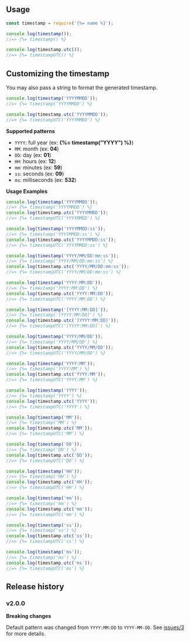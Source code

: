 ## Usage

```js
const timestamp = require('{%= name %}');

console.log(timestamp());
//=> {%= timestamp() %}

console.log(timestamp.utc());
//=> {%= timestampUTC() %}
```

## Customizing the timestamp

You may also pass a string to format the generated timestamp.

```js
console.log(timestamp('YYYYMMDD'));
//=> {%= timestamp('YYYYMMDD') %}

console.log(timestamp.utc('YYYYMMDD'));
//=> {%= timestampUTC('YYYYMMDD') %}
```

**Supported patterns**

- `YYYY`: full year (ex: **{%= timestamp("YYYY") %}**)
- `MM`: month (ex: **04**)
- `DD`: day (ex: **01**)
- `HH`: hours (ex: **12**)
- `mm`: minutes (ex: **59**)
- `ss`: seconds (ex: **09**)
- `ms`: milliseconds (ex: **532**)

**Usage Examples**

```js
console.log(timestamp('YYYYMMDD'));
//=> {%= timestamp('YYYYMMDD') %}
console.log(timestamp.utc('YYYYMMDD'));
//=> {%= timestampUTC('YYYYMMDD') %}

console.log(timestamp('YYYYMMDD:ss'));
//=> {%= timestamp('YYYYMMDD:ss') %}
console.log(timestamp.utc('YYYYMMDD:ss'));
//=> {%= timestampUTC('YYYYMMDD:ss') %}

console.log(timestamp('YYYY/MM/DD:mm:ss'));
//=> {%= timestamp('YYYY/MM/DD:mm:ss') %}
console.log(timestamp.utc('YYYY/MM/DD:mm:ss'));
//=> {%= timestampUTC('YYYY/MM/DD:mm:ss') %}

console.log(timestamp('YYYY:MM:DD'));
//=> {%= timestamp('YYYY:MM:DD') %}
console.log(timestamp.utc('YYYY:MM:DD'));
//=> {%= timestampUTC('YYYY:MM:DD') %}

console.log(timestamp('[YYYY:MM:DD]'));
//=> {%= timestamp('[YYYY:MM:DD]') %}
console.log(timestamp.utc('[YYYY:MM:DD]'));
//=> {%= timestampUTC('[YYYY:MM:DD]') %}

console.log(timestamp('YYYY/MM/DD'));
//=> {%= timestamp('YYYY/MM/DD') %}
console.log(timestamp.utc('YYYY/MM/DD'));
//=> {%= timestampUTC('YYYY/MM/DD') %}

console.log(timestamp('YYYY:MM'));
//=> {%= timestamp('YYYY:MM') %}
console.log(timestamp.utc('YYYY:MM'));
//=> {%= timestampUTC('YYYY:MM') %}

console.log(timestamp('YYYY'));
//=> {%= timestamp('YYYY') %}
console.log(timestamp.utc('YYYY'));
//=> {%= timestampUTC('YYYY') %}

console.log(timestamp('MM'));
//=> {%= timestamp('MM') %}
console.log(timestamp.utc('MM'));
//=> {%= timestampUTC('MM') %}

console.log(timestamp('DD'));
//=> {%= timestamp('DD') %}
console.log(timestamp.utc('DD'));
//=> {%= timestampUTC('DD') %}

console.log(timestamp('HH'));
//=> {%= timestamp('HH') %}
console.log(timestamp.utc('HH'));
//=> {%= timestampUTC('HH') %}

console.log(timestamp('mm'));
//=> {%= timestamp('mm') %}
console.log(timestamp.utc('mm'));
//=> {%= timestampUTC('mm') %}

console.log(timestamp('ss'));
//=> {%= timestamp('ss') %}
console.log(timestamp.utc('ss'));
//=> {%= timestampUTC('ss') %}

console.log(timestamp('ms'));
//=> {%= timestamp('ms') %}
console.log(timestamp.utc('ms'));
//=> {%= timestampUTC('ms') %}
```

## Release history

### v2.0.0

**Breaking changes**

Default pattern was changed from `YYYY:MM:DD` to `YYYY-MM-DD`. See [issues/3](../../issues) for more details.
